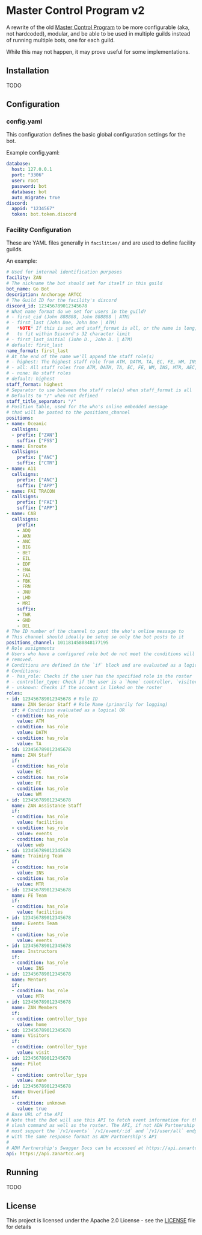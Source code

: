 # Master Control Program v2

A rewrite of the old [Master Control Program](https://github.com/adh-partnership/bot)
to be more configurable (aka, not hardcoded), modular, and be able to be used in multiple
guilds instead of running multiple bots, one for each guild.

While this may not happen, it may prove useful for some implementations.

## Installation

TODO

## Configuration

### config.yaml

This configuration defines the basic global configuration settings for the bot.

Example config.yaml:

```yaml
database:
  host: 127.0.0.1
  port: "3306"
  user: root
  password: bot
  database: bot
  auto_migrate: true
discord:
  appid: "1234567"
  token: bot.token.discord
```

### Facility Configuration

These are YAML files generally in `facilities/` and are used to define facility guilds.

An example:

```yaml
# Used for internal identification purposes
facility: ZAN
# The nickname the bot should set for itself in this guild
bot_name: Go Bot
description: Anchorage ARTCC
# The Guild ID for the facility's discord
discord_id: 123456789012345678
# What name format do we set for users in the guild?
# - first_cid (John 888888, John 888888 | ATM)
# - first_last (John Doe, John Doe | ATM)
#   *NOTE* If this is set and staff_format is all, or the name is long, that user's last name will be truncated to last initial
#   to fit within Discord's 32 character limit
# - first_last_initial (John D., John D. | ATM)
# default: first_last
name_format: first_last
# At the end of the name we'll append the staff role(s)
# - highest: The highest staff role from ATM, DATM, TA, EC, FE, WM, INS, MTR, AEC, AFE, AWM
# - all: All staff roles from ATM, DATM, TA, EC, FE, WM, INS, MTR, AEC, AFE, AWM separated by the defined seperator
# - none: No staff roles
# default: highest
staff_format: highest
# Separator to use between the staff role(s) when staff_format is all
# Defaults to "/" when not defined
staff_title_separator: "/"
# Position table, used for the who's online embedded message
# that will be posted to the positions_channel
positions:
- name: Oceanic
  callsigns:
  - prefix: ["ZAN"]
    suffix: ["FSS"]
- name: Enroute
  callsigns:
    prefix: ["ANC"]
    suffix: ["CTR"]
- name: A11
  callsigns:
    prefix: ["ANC"]
    suffix: ["APP"]
- name: FAI TRACON
  callsigns:
    prefix: ["FAI"]
    suffix: ["APP"]
- name: CAB
  callsigns:
    prefix:
    - ADQ
    - AKN
    - ANC
    - BIG
    - BET
    - EIL
    - EDF
    - ENA
    - FAI
    - FBK
    - FRN
    - JNU
    - LHD
    - MRI
    suffix:
    - TWR
    - GND
    - DEL
# The ID number of the channel to post the who's online message to
# This channel should ideally be setup so only the bot posts to it
positions_channel: 1011814580848177195
# Role assignments
# Users who have a configured role but do not meet the conditions will have the role
# removed.
# Conditions are defined in the `if` block and are evaluated as a logical OR.
# Conditions:
# - has_role: Checks if the user has the specified role in the roster
# - controller_type: Check if the user is a `home` controller, `visitor` controller, or `none`
# - unknown: Checks if the account is linked on the roster
roles:
- id: 123456789012345678 # Role ID
  name: ZAN Senior Staff # Role Name (primarily for logging)
  if: # Conditions evaluated as a logical OR
  - condition: has_role
    value: ATM
  - condition: has_role
    value: DATM
  - condition: has_role
    value: TA
- id: 123456789012345678
  name: ZAN Staff
  if:
  - condition: has_role
    value: EC
  - condition: has_role
    value: FE
  - condition: has_role
    value: WM
- id: 123456789012345678
  name: ZAN Assistance Staff
  if:
  - condition: has_role
    value: facilities
  - condition: has_role
    value: events
  - condition: has_role
    value: web
- id: 123456789012345678
  name: Training Team
  if:
  - condition: has_role
    value: INS
  - condition: has_role
    value: MTR
- id: 123456789012345678
  name: FE Team
  if:
  - condition: has_role
    value: facilities
- id: 123456789012345678
  name: Events Team
  if:
  - condition: has_role
    value: events
- id: 123456789012345678
  name: Instructors
  if:
  - condition: has_role
    value: INS
- id: 123456789012345678
  name: Mentors
  if:
  - condition: has_role
    value: MTR
- id: 123456789012345678
  name: ZAN Members
  if:
  - condition: controller_type
    value: home
- id: 123456789012345678
  name: Visitors
  if:
  - condition: controller_type
    value: visit
- id: 123456789012345678
  name: Pilot
  if:
  - condition: controller_type
    value: none
- id: 123456789012345678
  name: Unverified
  if:
  - condition: unknown
    value: true
# Base URL of the API
# Note that the Bot will use this API to fetch event information for the /event
# slash command as well as the roster. The API, if not ADH Partnership's API
# must support the `/v1/events` `/v1/event/:id` and `/v1/user/all` endpoints
# with the same response format as ADH Partnership's API
#
# ADH Partnership's Swagger Docs can be accessed at https://api.zanartcc.org
api: https://api.zanartcc.org
```

## Running

TODO

## License

This project is licensed under the Apache 2.0 License - see the [LICENSE](LICENSE) file for details
